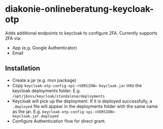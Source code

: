 # diakonie-onlineberatung-keycloak-otp

Adds additional endpoints to keycloak to configure 2FA. Currently supports 2FA via:

* App (e.g. Google Authenticator)
* Email

## Installation

* Create a jar (e.g. mvn package)
* Copy `keycloak-otp-config-spi-<VERSION>-keycloak.jar` into the keycloak deployments folder.
  E.g. `/opt/jboss/keycloak/standalone/deployments`
* Keycloak will pick up the deployment. If it is deployed successfully, a `.deployed` file will
  appear in the deployments folder with the same name as the jar.
  E.g. `keycloak-otp-config-spi-<VERSION>-keycloak.jar.deployed`
* Configure Authentication flow for direct grant.